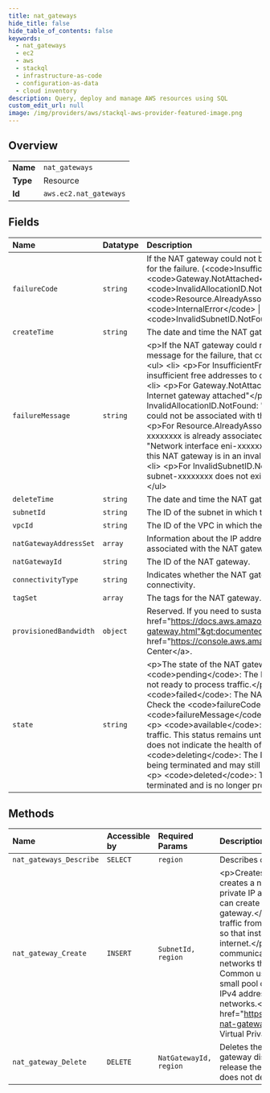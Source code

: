 ```yaml
---
title: nat_gateways
hide_title: false
hide_table_of_contents: false
keywords:
  - nat_gateways
  - ec2
  - aws    
  - stackql
  - infrastructure-as-code
  - configuration-as-data
  - cloud inventory
description: Query, deploy and manage AWS resources using SQL
custom_edit_url: null
image: /img/providers/aws/stackql-aws-provider-featured-image.png
---
```

  
    

## Overview
<table><tbody>
<tr><td><b>Name</b></td><td><code>nat_gateways</code></td></tr>
<tr><td><b>Type</b></td><td>Resource</td></tr>
<tr><td><b>Id</b></td><td><code>aws.ec2.nat_gateways</code></td></tr>
</tbody></table>

## Fields
| Name | Datatype | Description |
|:-----|:---------|:------------|
| `failureCode` | `string` | If the NAT gateway could not be created, specifies the error code for the failure. (&lt;code&gt;InsufficientFreeAddressesInSubnet&lt;/code&gt; \| &lt;code&gt;Gateway.NotAttached&lt;/code&gt; \| &lt;code&gt;InvalidAllocationID.NotFound&lt;/code&gt; \| &lt;code&gt;Resource.AlreadyAssociated&lt;/code&gt; \| &lt;code&gt;InternalError&lt;/code&gt; \| &lt;code&gt;InvalidSubnetID.NotFound&lt;/code&gt;) |
| `createTime` | `string` | The date and time the NAT gateway was created. |
| `failureMessage` | `string` | &lt;p&gt;If the NAT gateway could not be created, specifies the error message for the failure, that corresponds to the error code.&lt;/p&gt; &lt;ul&gt; &lt;li&gt; &lt;p&gt;For InsufficientFreeAddressesInSubnet: "Subnet has insufficient free addresses to create this NAT gateway"&lt;/p&gt; &lt;/li&gt; &lt;li&gt; &lt;p&gt;For Gateway.NotAttached: "Network vpc-xxxxxxxx has no Internet gateway attached"&lt;/p&gt; &lt;/li&gt; &lt;li&gt; &lt;p&gt;For InvalidAllocationID.NotFound: "Elastic IP address eipalloc-xxxxxxxx could not be associated with this NAT gateway"&lt;/p&gt; &lt;/li&gt; &lt;li&gt; &lt;p&gt;For Resource.AlreadyAssociated: "Elastic IP address eipalloc-xxxxxxxx is already associated"&lt;/p&gt; &lt;/li&gt; &lt;li&gt; &lt;p&gt;For InternalError: "Network interface eni-xxxxxxxx, created and used internally by this NAT gateway is in an invalid state. Please try again."&lt;/p&gt; &lt;/li&gt; &lt;li&gt; &lt;p&gt;For InvalidSubnetID.NotFound: "The specified subnet subnet-xxxxxxxx does not exist or could not be found."&lt;/p&gt; &lt;/li&gt; &lt;/ul&gt; |
| `deleteTime` | `string` | The date and time the NAT gateway was deleted, if applicable. |
| `subnetId` | `string` | The ID of the subnet in which the NAT gateway is located. |
| `vpcId` | `string` | The ID of the VPC in which the NAT gateway is located. |
| `natGatewayAddressSet` | `array` | Information about the IP addresses and network interface associated with the NAT gateway. |
| `natGatewayId` | `string` | The ID of the NAT gateway. |
| `connectivityType` | `string` | Indicates whether the NAT gateway supports public or private connectivity. |
| `tagSet` | `array` | The tags for the NAT gateway. |
| `provisionedBandwidth` | `object` | Reserved. If you need to sustain traffic greater than the &lt;a href="https://docs.aws.amazon.com/vpc/latest/userguide/vpc-nat-gateway.html"&gt;documented limits&lt;/a&gt;, contact us through the &lt;a href="https://console.aws.amazon.com/support/home?"&gt;Support Center&lt;/a&gt;. |
| `state` | `string` | &lt;p&gt;The state of the NAT gateway.&lt;/p&gt; &lt;ul&gt; &lt;li&gt; &lt;p&gt; &lt;code&gt;pending&lt;/code&gt;: The NAT gateway is being created and is not ready to process traffic.&lt;/p&gt; &lt;/li&gt; &lt;li&gt; &lt;p&gt; &lt;code&gt;failed&lt;/code&gt;: The NAT gateway could not be created. Check the &lt;code&gt;failureCode&lt;/code&gt; and &lt;code&gt;failureMessage&lt;/code&gt; fields for the reason.&lt;/p&gt; &lt;/li&gt; &lt;li&gt; &lt;p&gt; &lt;code&gt;available&lt;/code&gt;: The NAT gateway is able to process traffic. This status remains until you delete the NAT gateway, and does not indicate the health of the NAT gateway.&lt;/p&gt; &lt;/li&gt; &lt;li&gt; &lt;p&gt; &lt;code&gt;deleting&lt;/code&gt;: The NAT gateway is in the process of being terminated and may still be processing traffic.&lt;/p&gt; &lt;/li&gt; &lt;li&gt; &lt;p&gt; &lt;code&gt;deleted&lt;/code&gt;: The NAT gateway has been terminated and is no longer processing traffic.&lt;/p&gt; &lt;/li&gt; &lt;/ul&gt; |
## Methods
| Name | Accessible by | Required Params | Description |
|:-----|:--------------|:----------------|:------------|
| `nat_gateways_Describe` | `SELECT` | `region` | Describes one or more of your NAT gateways. |
| `nat_gateway_Create` | `INSERT` | `SubnetId, region` | &lt;p&gt;Creates a NAT gateway in the specified subnet. This action creates a network interface in the specified subnet with a private IP address from the IP address range of the subnet. You can create either a public NAT gateway or a private NAT gateway.&lt;/p&gt; &lt;p&gt;With a public NAT gateway, internet-bound traffic from a private subnet can be routed to the NAT gateway, so that instances in a private subnet can connect to the internet.&lt;/p&gt; &lt;p&gt;With a private NAT gateway, private communication is routed across VPCs and on-premises networks through a transit gateway or virtual private gateway. Common use cases include running large workloads behind a small pool of allowlisted IPv4 addresses, preserving private IPv4 addresses, and communicating between overlapping networks.&lt;/p&gt; &lt;p&gt;For more information, see &lt;a href="https://docs.aws.amazon.com/vpc/latest/userguide/vpc-nat-gateway.html"&gt;NAT gateways&lt;/a&gt; in the &lt;i&gt;Amazon Virtual Private Cloud User Guide&lt;/i&gt;.&lt;/p&gt; |
| `nat_gateway_Delete` | `DELETE` | `NatGatewayId, region` | Deletes the specified NAT gateway. Deleting a public NAT gateway disassociates its Elastic IP address, but does not release the address from your account. Deleting a NAT gateway does not delete any NAT gateway routes in your route tables. |
